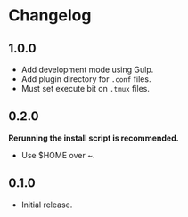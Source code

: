 # Changelog

## 1.0.0

- Add development mode using Gulp.
- Add plugin directory for `.conf` files.
- Must set execute bit on `.tmux` files.

## 0.2.0

**Rerunning the install script is recommended.**

- Use $HOME over ~.

## 0.1.0

- Initial release.
